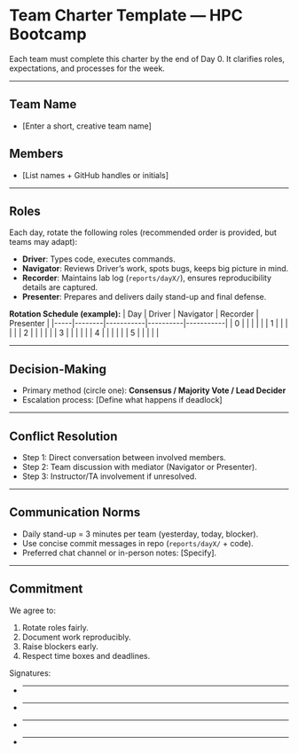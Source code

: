 # Team Charter Template — HPC Bootcamp

Each team must complete this charter by the end of Day 0. It clarifies roles, expectations, and processes for the week.

---

## Team Name
- [Enter a short, creative team name]

## Members
- [List names + GitHub handles or initials]

---

## Roles
Each day, rotate the following roles (recommended order is provided, but teams may adapt):

- **Driver**: Types code, executes commands.  
- **Navigator**: Reviews Driver’s work, spots bugs, keeps big picture in mind.  
- **Recorder**: Maintains lab log (`reports/dayX/`), ensures reproducibility details are captured.  
- **Presenter**: Prepares and delivers daily stand-up and final defense.  

**Rotation Schedule (example):**
| Day | Driver | Navigator | Recorder | Presenter |
|-----|--------|-----------|----------|-----------|
| 0   |        |           |          |           |
| 1   |        |           |          |           |
| 2   |        |           |          |           |
| 3   |        |           |          |           |
| 4   |        |           |          |           |
| 5   |        |           |          |           |

---

## Decision-Making
- Primary method (circle one): **Consensus / Majority Vote / Lead Decider**  
- Escalation process: [Define what happens if deadlock]

---

## Conflict Resolution
- Step 1: Direct conversation between involved members.  
- Step 2: Team discussion with mediator (Navigator or Presenter).  
- Step 3: Instructor/TA involvement if unresolved.

---

## Communication Norms
- Daily stand-up = 3 minutes per team (yesterday, today, blocker).  
- Use concise commit messages in repo (`reports/dayX/` + code).  
- Preferred chat channel or in-person notes: [Specify].  

---

## Commitment
We agree to:  
1. Rotate roles fairly.  
2. Document work reproducibly.  
3. Raise blockers early.  
4. Respect time boxes and deadlines.  

Signatures:  
- ________________________  
- ________________________  
- ________________________  
- ________________________  
